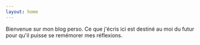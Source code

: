```yaml
---
layout: home
---
```


Bienvenue sur mon blog perso. Ce que j'écris ici est destiné au moi du futur pour qu'il puisse se remémorer mes 
réflexions.